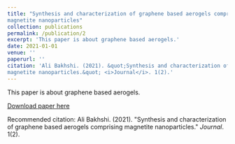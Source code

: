 ```yaml
---
title: "Synthesis and characterization of graphene based aerogels comprising
magnetite nanoparticles"
collection: publications
permalink: /publication/2
excerpt: 'This paper is about graphene based aerogels.'
date: 2021-01-01
venue: ''
paperurl: ''
citation: 'Ali Bakhshi. (2021). &quot;Synthesis and characterization of graphene based aerogels comprising
magnetite nanoparticles.&quot; <i>Journal</i>. 1(2).'
---
```

This paper is about graphene based aerogels.

[Download paper here]()

Recommended citation: Ali Bakhshi. (2021). "Synthesis and characterization of graphene based aerogels comprising
magnetite nanoparticles." <i>Journal</i>. 1(2).
